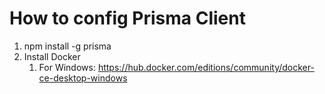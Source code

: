 # How to config Prisma Client

1. npm install -g prisma
2. Install Docker
   1. For Windows: <https://hub.docker.com/editions/community/docker-ce-desktop-windows>